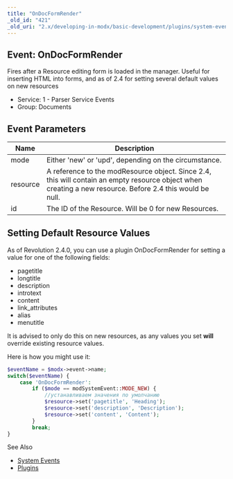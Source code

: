 ```yaml
---
title: "OnDocFormRender"
_old_id: "421"
_old_uri: "2.x/developing-in-modx/basic-development/plugins/system-events/ondocformrender"
---
```


## Event: OnDocFormRender

Fires after a Resource editing form is loaded in the manager. Useful for inserting HTML into forms, and as of 2.4 for setting several default values on new resources

- Service: 1 - Parser Service Events
- Group: Documents

## Event Parameters

| Name     | Description                                                                                                                                               |
| -------- | --------------------------------------------------------------------------------------------------------------------------------------------------------- |
| mode     | Either 'new' or 'upd', depending on the circumstance.                                                                                                     |
| resource | A reference to the modResource object. Since 2.4, this will contain an empty resource object when creating a new resource. Before 2.4 this would be null. |
| id       | The ID of the Resource. Will be 0 for new Resources.                                                                                                      |

## Setting Default Resource Values

As of Revolution 2.4.0, you can use a plugin OnDocFormRender for setting a value for one of the following fields:

- pagetitle
- longtitle
- description
- introtext
- content
- link\_attributes
- alias
- menutitle

It is advised to only do this on new resources, as any values you set **will** override existing resource values.

Here is how you might use it:

``` php
$eventName = $modx->event->name;
switch($eventName) {
    case 'OnDocFormRender':
        if ($mode == modSystemEvent::MODE_NEW) {
            //устанавливаем значения по умолчанию
            $resource->set('pagetitle', 'Heading');
            $resource->set('description', 'Description');
            $resource->set('content', 'Content');
        }
        break;
}
```

See Also

- [System Events](extending-modx/plugins/system-events "System Events")
- [Plugins](extending-modx/plugins "Plugins")
